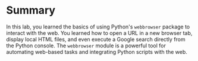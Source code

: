 # Summary

In this lab, you learned the basics of using Python's `webbrowser` package to interact with the web. You learned how to open a URL in a new browser tab, display local HTML files, and even execute a Google search directly from the Python console. The `webbrowser` module is a powerful tool for automating web-based tasks and integrating Python scripts with the web.